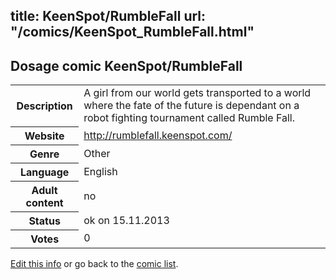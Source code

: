 title: KeenSpot/RumbleFall
url: "/comics/KeenSpot_RumbleFall.html"
---
Dosage comic KeenSpot/RumbleFall
-----------------------------------------

<p id="msg"></p>
<script type="text/javascript">
if (window.location.search === '?edit_info_mail=sent_ok') {
  var elem = document.getElementById("msg");
  elem.innerHTML = 'Edited information sucessfully sent for review, which is usually done daily. Thanks!';
  elem.className = 'ok';
}
</script>
<table class="comicinfo">
<tr>
<th>Description</th><td>A girl from our world gets transported to a world where the fate of the future is dependant on a robot fighting tournament called Rumble Fall.</td>
</tr>
<tr>
<th>Website</th><td><a href="http://rumblefall.keenspot.com/">http://rumblefall.keenspot.com/</a></td>
</tr>
<tr>
<th>Genre</th><td>Other</td>
</tr>
<tr>
<th>Language</th><td>English</td>
</tr>
<tr>
<th>Adult content</th><td>no</td>
</tr>
<tr>
<th>Status</th><td>ok on 15.11.2013</td>
</tr>
<tr>
<th>Votes</th><td>0</td>
</tr>
</table>

[Edit this info](KeenSpot_RumbleFall_edit.html) or go back to the [comic list](../comic-index.html).
